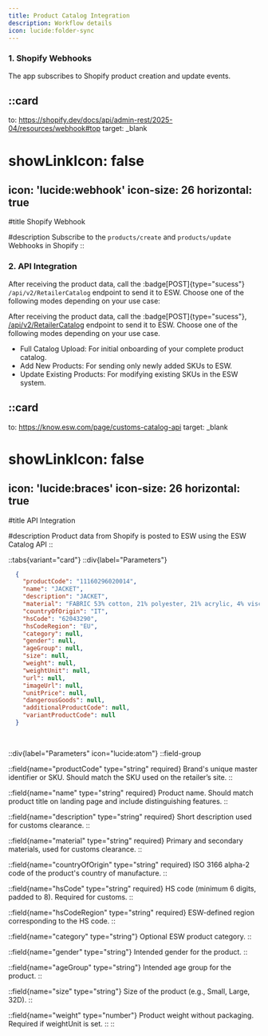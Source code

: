 ```yaml
---
title: Product Catalog Integration
description: Workflow details
icon: lucide:folder-sync
---
```


### 1. Shopify Webhooks

The app subscribes to Shopify product creation and update events.


::card
---
to: https://shopify.dev/docs/api/admin-rest/2025-04/resources/webhook#top
target: _blank
# showLinkIcon: false
icon: 'lucide:webhook'
icon-size: 26
horizontal: true
---

#title
Shopify Webhook

#description
Subscribe to the `products/create` and `products/update` Webhooks in Shopify
::

### 2. API Integration

After receiving the product data, call the :badge[POST]{type="sucess"} `/api/v2/RetailerCatalog` endpoint to send it to ESW. Choose one of the following modes depending on your use case:

<p>After receiving the product data, call the :badge[POST]{type="sucess"}, <a class="text-blue-600 after:content-['_↗']" href="...">
/api/v2/RetailerCatalog</a> endpoint to send it to ESW. Choose one of the following modes depending on your use case.</p>

- Full Catalog Upload: For initial onboarding of your complete product catalog.
- Add New Products: For sending only newly added SKUs to ESW.
- Update Existing Products: For modifying existing SKUs in the ESW system.

::card
---
to: https://know.esw.com/page/customs-catalog-api
target: _blank
# showLinkIcon: false
icon: 'lucide:braces'
icon-size: 26
horizontal: true
---

#title
API Integration

#description
Product data from Shopify is posted to ESW using the ESW Catalog API
::

::tabs{variant="card"}
  ::div{label="Parameters"}

```json
  {
    "productCode": "11160296020014",
    "name": "JACKET",
    "description": "JACKET",
    "material": "FABRIC 53% cotton, 21% polyester, 21% acrylic, 4% viscose, 1% polyester, lining 100% polyester",
    "countryOfOrigin": "IT",
    "hsCode": "62043290",
    "hsCodeRegion": "EU",
    "category": null,
    "gender": null,
    "ageGroup": null,
    "size": null,
    "weight": null,
    "weightUnit": null,
    "url": null,
    "imageUrl": null,
    "unitPrice": null,
    "dangerousGoods": null,
    "additionalProductCode": null,
    "variantProductCode": null
  }
```
<br>



::div{label="Parameters" icon="lucide:atom"}
::field-group

  ::field{name="productCode" type="string" required}
  Brand's unique master identifier or SKU. Should match the SKU used on the retailer’s site.
  ::

  ::field{name="name" type="string" required}
  Product name. Should match product title on landing page and include distinguishing features.
  ::

  ::field{name="description" type="string" required}
  Short description used for customs clearance.
  ::

  ::field{name="material" type="string" required}
  Primary and secondary materials, used for customs clearance.
  ::

  ::field{name="countryOfOrigin" type="string" required}
  ISO 3166 alpha-2 code of the product's country of manufacture.
  ::

  ::field{name="hsCode" type="string" required}
  HS code (minimum 6 digits, padded to 8). Required for customs.
  ::

  ::field{name="hsCodeRegion" type="string" required}
  ESW-defined region corresponding to the HS code.
  ::

  ::field{name="category" type="string"}
  Optional ESW product category.
  ::

  ::field{name="gender" type="string"}
  Intended gender for the product.
  ::

  ::field{name="ageGroup" type="string"}
  Intended age group for the product.
  ::

  ::field{name="size" type="string"}
  Size of the product (e.g., Small, Large, 32D).
  ::

  ::field{name="weight" type="number"}
  Product weight without packaging. Required if weightUnit is set.
  ::
::